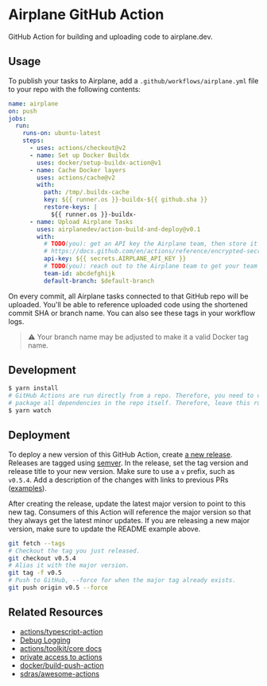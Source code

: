 # Airplane GitHub Action

GitHub Action for building and uploading code to airplane.dev.

## Usage

To publish your tasks to Airplane, add a `.github/workflows/airplane.yml` file to your repo with the following contents:

```yaml
name: airplane
on: push
jobs:
  run:
    runs-on: ubuntu-latest
    steps:
      - uses: actions/checkout@v2
      - name: Set up Docker Buildx
        uses: docker/setup-buildx-action@v1
      - name: Cache Docker layers
        uses: actions/cache@v2
        with:
          path: /tmp/.buildx-cache
          key: ${{ runner.os }}-buildx-${{ github.sha }}
          restore-keys: |
            ${{ runner.os }}-buildx-
      - name: Upload Airplane Tasks
        uses: airplanedev/action-build-and-deploy@v0.1
        with:
          # TODO(you): get an API key the Airplane team, then store it as a GitHub Secret:
          # https://docs.github.com/en/actions/reference/encrypted-secrets#creating-encrypted-secrets-for-a-repository
          api-key: ${{ secrets.AIRPLANE_API_KEY }}
          # TODO(you): reach out to the Airplane team to get your team's ID
          team-id: abcdefghijk
          default-branch: $default-branch
```

On every commit, all Airplane tasks connected to that GitHub repo will be uploaded. You'll be able to reference uploaded code using the shortened commit SHA or branch name. You can also see these tags in your workflow logs.

> ⚠️ Your branch name may be adjusted to make it a valid Docker tag name.

## Development

```sh
$ yarn install
# GitHub Actions are run directly from a repo. Therefore, you need to compile and
# package all dependencies in the repo itself. Therefore, leave this running:
$ yarn watch
```

## Deployment

To deploy a new version of this GitHub Action, create [a new release](https://github.com/airplanedev/action-build-and-deploy/releases/new). Releases are tagged using [semver](https://github.com/actions/toolkit/blob/master/docs/action-versioning.md#versioning). In the release, set the tag version and release title to your new version. Make sure to use a `v` prefix, such as `v0.5.4`. Add a description of the changes with links to previous PRs ([examples](https://github.com/airplanedev/action-build-and-deploy/releases)).

After creating the release, update the latest major version to point to this new tag. Consumers of this Action will reference the major version so that they always get the latest minor updates. If you are releasing a new major version, make sure to update the README example above.

```sh
git fetch --tags
# Checkout the tag you just released.
git checkout v0.5.4
# Alias it with the major version.
git tag -f v0.5
# Push to GitHub, --force for when the major tag already exists.
git push origin v0.5 --force
```

## Related Resources

- [actions/typescript-action](https://github.com/actions/typescript-action)
- [Debug Logging](https://github.com/actions/toolkit/blob/main/docs/action-debugging.md#step-debug-logs)
- [actions/toolkit/core docs](https://github.com/actions/toolkit/tree/main/packages/core)
- [private access to actions](https://github.com/marketplace/actions/private-actions-checkout)
- [docker/build-push-action](https://github.com/docker/build-push-action)
- [sdras/awesome-actions](https://github.com/sdras/awesome-actions)
